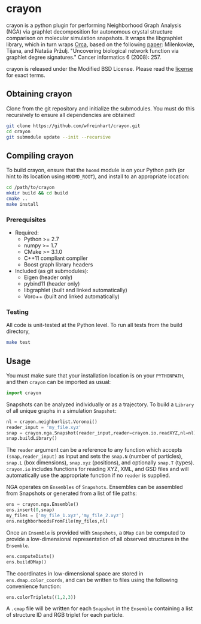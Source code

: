 # crayon

crayon is a python plugin for performing Neighborhood Graph Analysis (NGA) via graphlet decomposition
for autonomous crystal structure comparison on molecular simulation snapshots.
It wraps the libgraphlet library, which in turn wraps [Orca](http://www.biolab.si/supp/orca/orca.html),
based on the following [paper](https://www.ncbi.nlm.nih.gov/pmc/articles/PMC2623288/):
Milenkoviæ, Tijana, and Nataša Pržulj. "Uncovering biological network function via graphlet degree signatures."
Cancer informatics 6 (2008): 257.

crayon is released under the Modified BSD License. Please read the [license](LICENSE.md) for exact terms.

## Obtaining crayon

Clone from the git repository and initialize the submodules. You must do this recursively to ensure all
dependencies are obtained!

```bash
git clone https://github.com/wfreinhart/crayon.git
cd crayon
git submodule update --init --recursive
```

## Compiling crayon

To build crayon, ensure that the `hoomd` module is on your Python path
(or hint to its location using `HOOMD_ROOT`), and install to an appropriate location:

```bash
cd /path/to/crayon
mkdir build && cd build
cmake ..
make install
```

### Prerequisites

 * Required:
     * Python >= 2.7
     * numpy >= 1.7
     * CMake >= 3.1.0
     * C++11 compliant compiler
     * Boost graph library headers
 * Included (as git submodules):
     * Eigen (header only)
     * pybind11 (header only)
     * libgraphlet (built and linked automatically)
     * Voro++ (built and linked automatically)

### Testing

All code is unit-tested at the Python level. To run all tests from the build directory,

```bash
make test
```

## Usage

You must make sure that your installation location is on your `PYTHONPATH`, and then `crayon` can
be imported as usual:

```python
import crayon
```

Snapshots can be analyzed individually or as a trajectory. To build a `Library` of all unique
graphs in a simulation `Snapshot`:

```python
nl = crayon.neighborlist.Voronoi()
reader_input = 'my_file.xyz'
snap = crayon.nga.Snapshot(reader_input,reader=crayon.io.readXYZ,nl=nl)
snap.buildLibrary()
```

The `reader` argument can be a reference to any function which accepts `(snap,reader_input)` as
input and sets the `snap.N` (number of particles), `snap.L` (box dimensions), `snap.xyz` (positions),
and optionally `snap.T` (types). `crayon.io` includes functions for reading XYZ, XML, and GSD files
and will automatically use the appropriate function if no `reader` is supplied.

NGA operates on `Ensembles` of `Snapshots`. Ensembles can be assembled from Snapshots or generated
from a list of file paths:

```python
ens = crayon.nga.Ensemble()
ens.insert(0,snap)
my_files = ['my_file_1.xyz','my_file_2.xyz']
ens.neighborhoodsFromFile(my_files,nl)
```

Once an `Ensemble` is provided with `Snapshots`, a `DMap` can be computed to provide a low-dimensional
representation of all observed structures in the `Ensemble`.

```python
ens.computeDists()
ens.buildDMap()
```

The coordinates in low-dimensional space are stored in `ens.dmap.color_coords`, and can be written to
files using the following convenience function:

```python
ens.colorTriplets((1,2,3))
```

A `.cmap` file will be written for each `Snapshot` in the `Ensemble` containing a list of structure ID
and RGB triplet for each particle.